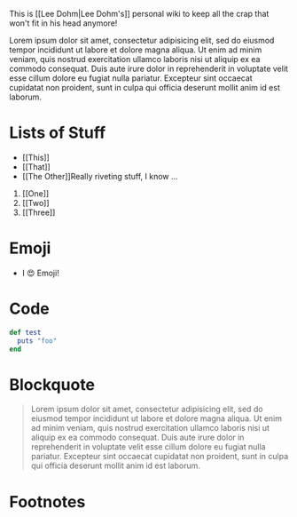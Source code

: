 This is [[Lee Dohm|Lee Dohm's]] personal wiki to keep all the crap that won't fit in his head anymore!

Lorem ipsum dolor sit amet, consectetur adipisicing elit, sed do eiusmod tempor incididunt ut labore et dolore magna aliqua. Ut enim ad minim veniam, quis nostrud exercitation ullamco laboris nisi ut aliquip ex ea commodo consequat. Duis aute irure dolor in reprehenderit in voluptate velit esse cillum dolore eu fugiat nulla pariatur. Excepteur sint occaecat cupidatat non proident, sunt in culpa qui officia deserunt mollit anim id est laborum.

# Lists of Stuff

* [[This]]
* [[That]]
* [[The Other]]<ref>Really riveting stuff, I know ...</ref>

1. [[One]]
1. [[Two]]
1. [[Three]]

# Emoji

* I :heart_eyes: Emoji!

# Code

```ruby
def test
  puts "foo"
end
```

# Blockquote

> Lorem ipsum dolor sit amet, consectetur adipisicing elit, sed do eiusmod tempor incididunt ut labore et dolore magna aliqua. Ut enim ad minim veniam, quis nostrud exercitation ullamco laboris nisi ut aliquip ex ea commodo consequat. Duis aute irure dolor in reprehenderit in voluptate velit esse cillum dolore eu fugiat nulla pariatur. Excepteur sint occaecat cupidatat non proident, sunt in culpa qui officia deserunt mollit anim id est laborum.

# Footnotes

<references/>
